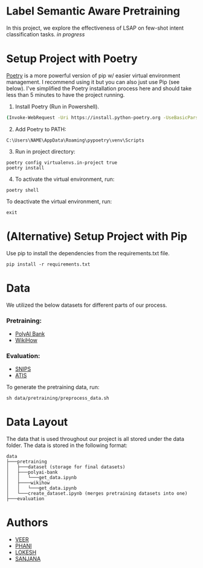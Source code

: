 # Label Semantic Aware Pretraining
In this project, we explore the effectiveness of LSAP on few-shot intent classification tasks. *in progress*
# Setup Project with Poetry
[Poetry](https://python-poetry.org/) is a more powerful version of pip w/ easier virtual environment management. I recommend using it but you can also just use Pip (see below). I've simplified the Poetry installation process here and should take less than 5 minutes to have the project running.

1. Install Poetry (Run in Powershell).
```bash
(Invoke-WebRequest -Uri https://install.python-poetry.org -UseBasicParsing).Content | py -
```
2. Add Poetry to PATH:
```
C:\Users\NAME\AppData\Roaming\pypoetry\venv\Scripts
```
3. Run in project directory:  
```
poetry config virtualenvs.in-project true
poetry install
```
4. To activate the virtual environment, run:  
```
poetry shell
```
To deactivate the virtual environment, run:  
```
exit
```
# (Alternative) Setup Project with Pip

Use pip to install the dependencies from the requirements.txt file.  
```
pip install -r requirements.txt
```

# Data
We utilized the below datasets for different parts of our process. 

### Pretraining:
- [PolyAI Bank](https://huggingface.co/datasets/PolyAI/banking77)
- [WikiHow](https://github.com/zharry29/wikihow-intent)

### Evaluation:
- [SNIPS](https://paperswithcode.com/dataset/snips)
- [ATIS](https://github.com/yvchen/JointSLU/tree/master/data)

To generate the pretraining data, run:
```
sh data/pretraining/preprocess_data.sh
```

# Data Layout

The data that is used throughout our project is all stored under the data folder. The data is stored in the following format:
```
data
├───pretraining
│   ├───dataset (storage for final datasets)
│   ├───polyai-bank
│   │   └───get_data.ipynb
│   ├────wikihow
│   │   └───get_data.ipynb
│   └───create_dataset.ipynb (merges pretraining datasets into one)
├───evaluation
```

# Authors
- [VEER]()
- [PHANI]()
- [LOKESH]()
- [SANJANA]()
